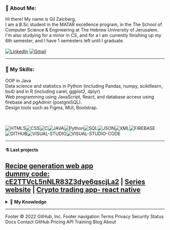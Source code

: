 <!-- About Me -->
### 🦁 About Me: 
Hi there!
My name is Gil Zalcberg, <br/>
I am a B.Sc student in the MATAR excellence program,
in the The School of Computer Science & Engineering at The Hebrew University of Jerusalem.
I'm also studying for a minor in CS, and for a 
I am currently finishing up my 6th semester, and I have 1 semesters left until I graduate.
<br/><br/>[![LinkedIn](https://img.shields.io/badge/linkedin-%230077B5.svg?&style=for-the-badge&logo=linkedin&logoColor=white)](https://www.linkedin.com/in/gil-zalcberg-234b481ba/) 
[![Gmail](https://img.shields.io/badge/Gmail-D14836?style=for-the-badge&logo=gmail&logoColor=white)](mailto:gilzalcberg96@gmail.com)
<!--END About me -->

---

<!-- My skills -->
### 🔧 My Skills:
OOP in Java </br>
Data science and statistics in Python (including Pandas, numpy, scikitlearn, bs4)
and in R (including caret, ggplot2, dplyr) <br/>
Web programming using JavaScript, React, and database access using firebase and pgAdmin (postgreSQL).
</br>
Design tools such as Figma, MUI, Bootstrap.</br>

<br/> <br/>
![HTML5](https://img.icons8.com/color/30/html-5.png)![CSS](https://img.icons8.com/color/30/css.png)![C](https://img.icons8.com/color/30/c-sharp-logo.png)![JAVA](https://img.icons8.com/color/30/java.png)![Python](https://img.icons8.com/color/30/python.png)![SQL](https://img.icons8.com/color/30/sql.png)![JSON](https://img.icons8.com/color/30/json.png)![XML](https://img.icons8.com/color/30/xml.png)![FIREBASE](https://img.icons8.com/color/30/firebase.png)![GITHUB](https://img.icons8.com/color/30/github.png)![VISUAL-STUDIO](https://img.icons8.com/color/30/visual-studio.png)![VISUAL-STUDIO-CODE](https://img.icons8.com/color/30/visual-studio-code-2019.png)
<!-- END My skills -->

---



#### ⚗️ Last projects
[Recipe generation web app </br> dummy code: cE2TTVcL5nNLR83Z3dye6qscjLa2](https://grandma-cooked-oatmeal.web.app/) | 
[Series website](https://github.com/idankauf-hub/MovieDB) | 
[Crypto trading app- react native](https://github.com/idankauf-hub/cointerest) 
---


<!-- My Knowledge-LIST:START -->
<details>
    <summary>🔬 <b>My Knowledge</b></summary><br/>

* <details>
    <summary><b>JAVA</b></summary><br/>
    advanced concepts in Java object-oriented programming such as polymorphism, abstract Classes, interface realization, exception hierarchy, Enums. Event driven programming based on polymorphic event handlers, design and implement software systems in Java GUI.
  </details>
    
* <details>
    <summary><b>Big-Data</b></summary><br/>
    knowledge at data analytics life cycle, EDA, linear and logistic regression, Missing values treatment, classification and evaluation </br>
 ML models like random forests, decision trees, KNN, SVM, unsupervised algorithms etc.
  </details>
    

 ---
<!-- My Knowledge-LIST:END -->
</details>
<!-- My Projects -->
Footer
© 2022 GitHub, Inc.
Footer navigation
Terms
Privacy
Security
Status
Docs
Contact GitHub
Pricing
API
Training
Blog
About
